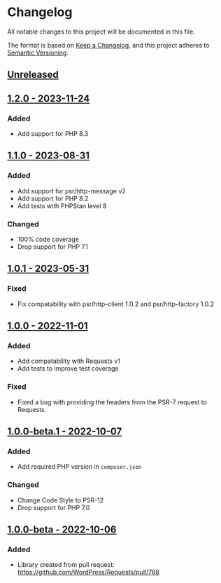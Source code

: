 # Changelog

All notable changes to this project will be documented in this file.

The format is based on [Keep a Changelog](https://keepachangelog.com/en/1.0.0/),
and this project adheres to [Semantic Versioning](https://semver.org/spec/v2.0.0.html).

## [Unreleased](https://github.com/Art4/WP-Requests-PSR18-Adapter/compare/1.1.0...HEAD)

## [1.2.0 - 2023-11-24](https://github.com/Art4/WP-Requests-PSR18-Adapter/compare/1.1.0...1.2.0)

### Added

- Add support for PHP 8.3

## [1.1.0 - 2023-08-31](https://github.com/Art4/WP-Requests-PSR18-Adapter/compare/1.0.1...1.1.0)

### Added

- Add support for psr/http-message v2
- Add support for PHP 8.2
- Add tests with PHPStan level 8

### Changed

- 100% code coverage
- Drop support for PHP 7.1

## [1.0.1 - 2023-05-31](https://github.com/Art4/WP-Requests-PSR18-Adapter/compare/1.0.0...1.0.1)

### Fixed

- Fix compatability with psr/http-client 1.0.2 and psr/http-factory 1.0.2

## [1.0.0 - 2022-11-01](https://github.com/Art4/WP-Requests-PSR18-Adapter/compare/1.0.0-beta.1...1.0.0)

### Added

- Add compatability with Requests v1
- Add tests to improve test coverage

### Fixed

- Fixed a bug with providing the headers from the PSR-7 request to Requests.

## [1.0.0-beta.1 - 2022-10-07](https://github.com/Art4/WP-Requests-PSR18-Adapter/compare/1.0.0-beta...1.0.0-beta.1)

### Added

- Add required PHP version in `composer.json`

### Changed

- Change Code Style to PSR-12
- Drop support for PHP 7.0

## [1.0.0-beta - 2022-10-06](https://github.com/Art4/WP-Requests-PSR18-Adapter/compare/f2ab377f89c42ed364f0324a99ff164ae929d22a...1.0.0-beta)

### Added

- Library created from pull request: https://github.com/WordPress/Requests/pull/768
